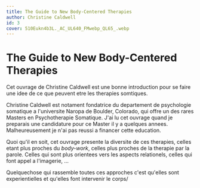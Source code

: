 ```yaml
---
title: The Guide to New Body-Centered Therapies
author: Christine Caldwell
id: 3
cover: 510Eukn4b3L._AC_UL640_FMwebp_QL65_.webp
---
```

# The Guide to New Body-Centered Therapies

Cet ouvrage de Christine Caldwell est une bonne introduction pour se faire une idee de ce que peuvent etre les therapies somtiques.

Christine Caldwell est notament fondatrice du departement de psychologie somatique a l'universite Naropa de Boulder, Colorado, qui offre un des rares Masters en Psychotherapie Somatique. J'ai lu cet ouvrage quand je preparais une candidature pour ce Master il y a quelques annees. Malheureusement je n'ai pas reussi a financer cette education.

Quoi qu'il en soit, cet ouvrage presente la diversite de ces therapies, celles etant plus proches du *body-work*, celles plus proches de la therapie par la parole. Celles qui sont plus orientees vers les aspects relationels, celles qui font appel a l'imagerie, ...

Quelquechose qui rassemble toutes ces approches c'est qu'elles sont experientielles et qu'elles font intervenir le corps/

